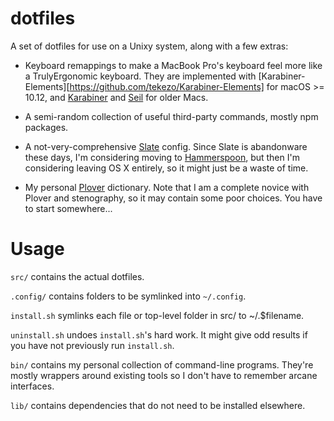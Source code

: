 dotfiles
========

A set of dotfiles for use on a Unixy system, along with a few extras:

* Keyboard remappings to make a MacBook Pro's keyboard feel more like a
TrulyErgonomic keyboard. They are implemented with
[Karabiner-Elements][https://github.com/tekezo/Karabiner-Elements] for macOS >=
10.12, and [Karabiner](https://pqrs.org/osx/karabiner/) and
[Seil](https://pqrs.org/osx/karabiner/seil.html.en) for older Macs.

* A semi-random collection of useful third-party commands, mostly npm packages.

* A not-very-comprehensive [Slate](https://github.com/mattr-/slate) config.
  Since Slate is abandonware these days, I'm considering moving to
  [Hammerspoon](http://www.hammerspoon.org/), but then I'm considering leaving
  OS X entirely, so it might just be a waste of time.

* My personal [Plover](http://stenoknight.com/wiki/Main_Page) dictionary. Note
  that I am a complete novice with Plover and stenography, so it may contain
  some poor choices. You have to start somewhere...

Usage
=====

`src/` contains the actual dotfiles.

`.config/` contains folders to be symlinked into `~/.config`.

`install.sh` symlinks each file or top-level folder in src/ to ~/.$filename.

`uninstall.sh` undoes `install.sh`'s hard work. It might give odd results if
you have not previously run `install.sh`.

`bin/` contains my personal collection of command-line programs. They're mostly
wrappers around existing tools so I don't have to remember arcane interfaces.

`lib/` contains dependencies that do not need to be installed elsewhere.
